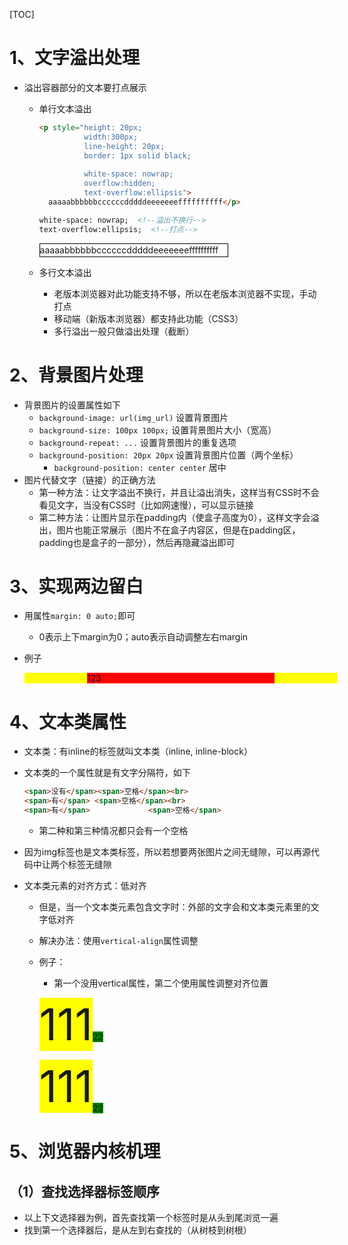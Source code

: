 [TOC]

# 1、文字溢出处理

- 溢出容器部分的文本要打点展示

  - 单行文本溢出

    ```html
    <p style="height: 20px; 
              width:300px; 
              line-height: 20px; 
              border: 1px solid black;  
              
              white-space: nowrap;  
              overflow:hidden; 
              text-overflow:ellipsis">
      aaaaabbbbbbccccccdddddeeeeeeeffffffffff</p>
    
    white-space: nowrap;  <!--溢出不换行-->
    text-overflow:ellipsis;  <!--打点-->
    ```

    <p style="height: 20px; width:300px; line-height: 20px; border: 1px solid black;  white-space: nowrap; overflow:hidden; text-overflow:ellipsis">
      aaaaabbbbbbccccccdddddeeeeeeeffffffffff</p>

  - 多行文本溢出
    - 老版本浏览器对此功能支持不够，所以在老版本浏览器不实现，手动打点
    - 移动端（新版本浏览器）都支持此功能（CSS3）
    - 多行溢出一般只做溢出处理（截断）

# 2、背景图片处理

- 背景图片的设置属性如下
  - `background-image: url(img_url)`    设置背景图片
  - `background-size: 100px 100px;`    设置背景图片大小（宽高）
  - `background-repeat: ...`    设置背景图片的重复选项
  - `background-position: 20px 20px`    设置背景图片位置（两个坐标）
    - `background-position: center center`      居中
- 图片代替文字（链接）的正确方法
  - 第一种方法：让文字溢出不换行，并且让溢出消失，这样当有CSS时不会看见文字，当没有CSS时（比如网速慢），可以显示链接 
  - 第二种方法：让图片显示在padding内（使盒子高度为0），这样文字会溢出，图片也能正常展示（图片不在盒子内容区，但是在padding区，padding也是盒子的一部分），然后再隐藏溢出即可

# 3、实现两边留白

- 用属性`margin: 0 auto;`即可

  - 0表示上下margin为0；auto表示自动调整左右margin

- 例子

  <div style="width: 500px; background-color: yellow">
    <div style="width:300px; margin: 0 auto; background-color: red">123</div>
  </div>

# 4、文本类属性

- 文本类：有inline的标签就叫文本类（inline, inline-block）

- 文本类的一个属性就是有文字分隔符，如下

  ```html
  <span>没有</span><span>空格</span><br>
  <span>有</span> <span>空格</span><br>
  <span>有</span>             <span>空格</span>
  ```

  - 第二种和第三种情况都只会有一个空格

- 因为img标签也是文本类标签，所以若想要两张图片之间无缝隙，可以再源代码中让两个标签无缝隙

- 文本类元素的对齐方式：低对齐

  - 但是，当一个文本类元素包含文字时：外部的文字会和文本类元素里的文字低对齐

  - 解决办法：使用`vertical-align`属性调整

  - 例子：

    - 第一个没用vertical属性，第二个使用属性调整对齐位置

    <span style="font-size: 70px; background-color:yellow">111</span><span style="background-color:green;">22</span>

    <span style="font-size: 70px; background-color:yellow">111</span><span style="background-color:green; vertical-align:-15px">22</span>

# 5、浏览器内核机理

## （1）查找选择器标签顺序

- 以上下文选择器为例，首先查找第一个标签时是从头到尾浏览一遍
- 找到第一个选择器后，是从左到右查找的（从树枝到树根）
